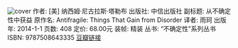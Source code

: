 ![cover](https://img1.doubanio.com/view/subject/l/public/s27196248.jpg)
    作者: [美] 纳西姆·尼古拉斯·塔勒布 
    出版社: 中信出版社 
    副标题: 从不确定性中获益
    原作名: Antifragile: Things That Gain from Disorder
    译者: 雨珂 
    出版年: 2014-1-1
    页数: 408
    定价: 68.00元
    装帧: 精装
    丛书: “不确定性”系列丛书
    ISBN: 9787508643335
[豆瓣链接](https://book.douban.com/subject/25782902/)

